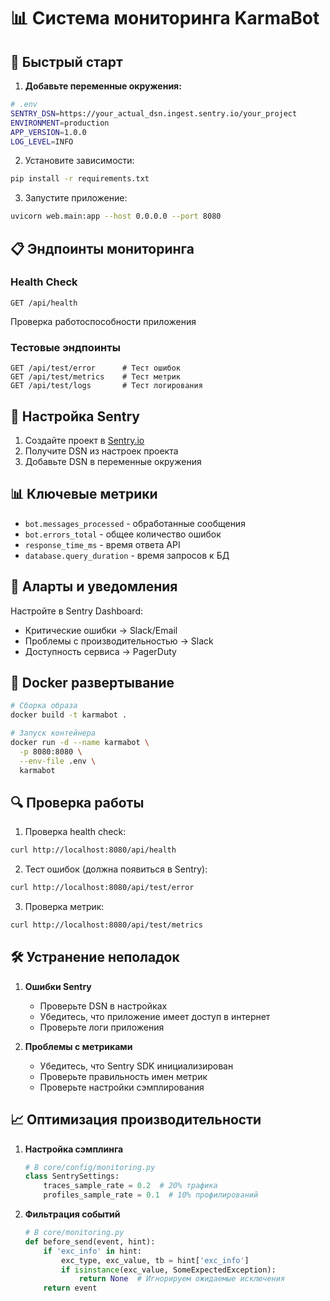 # 📊 Система мониторинга KarmaBot

## 🚀 Быстрый старт

1. **Добавьте переменные окружения:**
```bash
# .env
SENTRY_DSN=https://your_actual_dsn.ingest.sentry.io/your_project
ENVIRONMENT=production
APP_VERSION=1.0.0
LOG_LEVEL=INFO
```

2. Установите зависимости:
```bash
pip install -r requirements.txt
```

3. Запустите приложение:
```bash
uvicorn web.main:app --host 0.0.0.0 --port 8080
```

## 📋 Эндпоинты мониторинга

### Health Check
```
GET /api/health
```
Проверка работоспособности приложения

### Тестовые эндпоинты
```
GET /api/test/error      # Тест ошибок
GET /api/test/metrics    # Тест метрик
GET /api/test/logs       # Тест логирования
```

## 🔧 Настройка Sentry
1. Создайте проект в [Sentry.io](https://sentry.io)
2. Получите DSN из настроек проекта
3. Добавьте DSN в переменные окружения

## 📊 Ключевые метрики
- `bot.messages_processed` - обработанные сообщения
- `bot.errors_total` - общее количество ошибок
- `response_time_ms` - время ответа API
- `database.query_duration` - время запросов к БД

## 🚨 Аларты и уведомления
Настройте в Sentry Dashboard:
- Критические ошибки → Slack/Email
- Проблемы с производительностью → Slack
- Доступность сервиса → PagerDuty

## 🐳 Docker развертывание

```bash
# Сборка образа
docker build -t karmabot .

# Запуск контейнера
docker run -d --name karmabot \
  -p 8080:8080 \
  --env-file .env \
  karmabot
```

## 🔍 Проверка работы

1. Проверка health check:
```bash
curl http://localhost:8080/api/health
```

2. Тест ошибок (должна появиться в Sentry):
```bash
curl http://localhost:8080/api/test/error
```

3. Проверка метрик:
```bash
curl http://localhost:8080/api/test/metrics
```

## 🛠️ Устранение неполадок

1. **Ошибки Sentry**
   - Проверьте DSN в настройках
   - Убедитесь, что приложение имеет доступ в интернет
   - Проверьте логи приложения

2. **Проблемы с метриками**
   - Убедитесь, что Sentry SDK инициализирован
   - Проверьте правильность имен метрик
   - Проверьте настройки сэмплирования

## 📈 Оптимизация производительности

1. **Настройка сэмплинга**
   ```python
   # В core/config/monitoring.py
   class SentrySettings:
       traces_sample_rate = 0.2  # 20% трафика
       profiles_sample_rate = 0.1  # 10% профилирований
   ```

2. **Фильтрация событий**
   ```python
   # В core/monitoring.py
   def before_send(event, hint):
       if 'exc_info' in hint:
           exc_type, exc_value, tb = hint['exc_info']
           if isinstance(exc_value, SomeExpectedException):
               return None  # Игнорируем ожидаемые исключения
       return event
   ```
